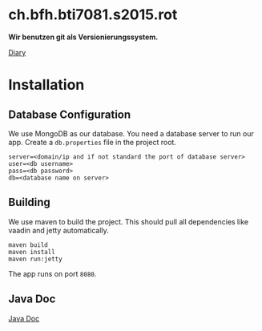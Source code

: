# ch.bfh.bti7081.s2015.rot

**Wir benutzen git als Versionierungssystem.**

[Diary](doc/diary.md)


Installation
============

Database Configuration
----------------------
We use MongoDB as our database. You need a database server to run our app.
Create a `db.properties` file in the project root.
```
server=<domain/ip and if not standard the port of database server>
user=<db username>
pass=<db password>
db=<database name on server>
```


Building
--------

We use maven to build the project. This should pull all dependencies like vaadin and jetty automatically.

```
maven build
maven install
maven run:jetty
```
The app runs on port `8080`.


Java Doc
--------
[Java Doc](https://github.com/shylux/ch.bfh.bti7081.s2015.rot/tree/master/doc/javadoc)
